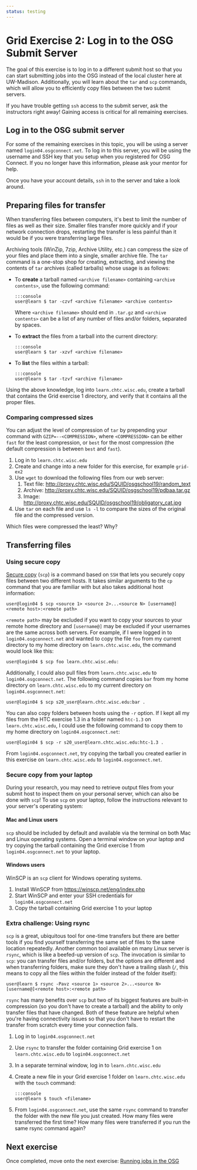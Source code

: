 ```yaml
---
status: testing
---
```


Grid Exercise 2: Log in to the OSG Submit Server
================================================

The goal of this exercise is to log in to a different submit host so that you can start submitting jobs into the OSG
instead of the local cluster here at UW-Madison.
Additionally, you will learn about the `tar` and `scp` commands, which will allow you to efficiently copy files between
the two submit servers.

If you have trouble getting `ssh` access to the submit server, ask the instructors right away! Gaining access is
critical for all remaining exercises.

Log in to the OSG submit server
--------------------------------

For some of the remaining exercises in this topic, you will be using a server named `login04.osgconnect.net`.
To log in to this server, you will be using the username and SSH key that you setup when you registered for OSG Connect.
If you no longer have this information, please ask your mentor for help.

Once you have your account details, `ssh` in to the server and take a look around.

Preparing files for transfer
----------------------------

When transferring files between computers, it's best to limit the number of files as well as their size.
Smaller files transfer more quickly and if your network connection drops, restarting the transfer is less painful than
it would be if you were transferring large files.

Archiving tools (WinZip, 7zip, Archive Utility, etc.) can compress the size of your files and place them into a single,
smaller archive file.
The `tar` command is a one-stop shop for creating, extracting, and viewing the contents of `tar` archives (called
tarballs) whose usage is as follows:

-   To **create** a tarball named `<archive filename>` containing `<archive contents>`, use the following command:

        :::console
        user@learn $ tar -czvf <archive filename> <archive contents>

    Where `<archive filename>` should end in `.tar.gz` and `<archive contents>` can be a list of any number of files
    and/or folders, separated by spaces.

-   To **extract** the files from a tarball into the current directory:

        :::console
        user@learn $ tar -xzvf <archive filename>

-   To **list** the files within a tarball:

        :::console
        user@learn $ tar -tzvf <archive filename>

Using the above knowledge, log into `learn.chtc.wisc.edu`, create a tarball that contains the Grid exercise 1 directory,
and verify that it contains all the proper files.

### Comparing compressed sizes

You can adjust the level of compression of `tar` by prepending your command with `GZIP=--<COMPRESSION>`, where
`<COMPRESSION>` can be either `fast` for the least compression, or `best` for the most compression (the default
compression is between `best` and `fast`).

1.  Log in to `learn.chtc.wisc.edu`
1.  Create and change into a new folder for this exercise, for example `grid-ex2`
1.  Use `wget` to download the following files from our web server:
    1.  Text file: <http://proxy.chtc.wisc.edu/SQUID/osgschool19/random_text>
    1.  Archive: <http://proxy.chtc.wisc.edu/SQUID/osgschool19/pdbaa.tar.gz>
    1.  Image: <http://proxy.chtc.wisc.edu/SQUID/osgschool19/obligatory_cat.jpg>
1.  Use `tar` on each file and use `ls -l` to compare the sizes of the original file and the compressed version.

Which files were compressed the least? Why?

Transferring files
------------------

### Using secure copy

[Secure copy](https://en.wikipedia.org/wiki/Secure_copy) (`scp`) is a command based on `SSH` that lets you securely copy
files between two different hosts.
It takes similar arguments to the `cp` command that you are familiar with but also takes additional host information:

```console
user@login04 $ scp <source 1> <source 2>...<source N> [username@]<remote host>:<remote path>
```

`<remote path>` may be excluded if you want to copy your sources to your remote home directory and `[username@]` may be
excluded if your usernames are the same across both servers.
For example, if I were logged in to `login04.osgconnect.net` and wanted to copy the file `foo` from my current directory to
my home directory on `learn.chtc.wisc.edu`, the command would look like this:

```console
user@login04 $ scp foo learn.chtc.wisc.edu:
```

Additionally, I could also pull files from  `learn.chtc.wisc.edu` to `login04.osgconnect.net`.
The following command copies `bar` from my home directory on `learn.chtc.wisc.edu` to my current directory on
`login04.osgconnect.net`:

``` console
user@login04 $ scp s20_user@learn.chtc.wisc.edu:bar .
```

You can also copy folders between hosts using the `-r` option.
If I kept all my files from the HTC exercise 1.3 in a folder named `htc-1.3` on `learn.chtc.wisc.edu`, I could use
the following command to copy them to my home directory on `login04.osgconnect.net`:

``` console
user@login04 $ scp -r s20_user@learn.chtc.wisc.edu:htc-1.3 .
```

From `login04.osgconnect.net`, try copying the tarball you created earlier in this exercise on `learn.chtc.wisc.edu` to
`login04.osgconnect.net`.

### Secure copy from your laptop

During your research, you may need to retrieve output files from your submit host to inspect them on your personal
server, which can also be done with `scp`! To use `scp` on your laptop, follow the instructions relevant to your
server's operating system:

#### Mac and Linux users

`scp` should be included by default and available via the terminal on both Mac and Linux operating systems.
Open a terminal window on your laptop and try copying the tarball containing the Grid exercise 1 from
`login04.osgconnect.net` to your laptop.

#### Windows users

WinSCP is an `scp` client for Windows operating systems.

1.  Install WinSCP from <https://winscp.net/eng/index.php>
1.  Start WinSCP and enter your SSH credentials for `login04.osgconnect.net`
1.  Copy the tarball containing Grid exercise 1 to your laptop

### Extra challenge: Using rsync

`scp` is a great, ubiquitous tool for one-time transfers but there are better tools if you find yourself transferring
the same set of files to the same location repeatedly.
Another common tool available on many Linux server is `rsync`, which is like a beefed-up version of `scp`.
The invocation is similar to `scp`: you can transfer files and/or folders, but the options are different and when
transferring folders, make sure they don't have a trailing slash (`/`, this means to copy all the files within the
folder instead of the folder itself):

``` console
user@learn $ rsync -Pavz <source 1> <source 2>...<source N> [username@]<remote host>:<remote path>
```

`rsync` has many benefits over `scp` but two of its biggest features are built-in compression (so you don't have to
create a tarball) and the ability to only transfer files that have changed.
Both of these feature are helpful when you're having connectivity issues so that you don't have to restart the transfer
from scratch every time your connection fails.

1.  Log in to `login04.osgconnect.net`
1.  Use `rsync` to transfer the folder containing Grid exercise 1 on `learn.chtc.wisc.edu` to `login04.osgconnect.net`
1.  In a separate terminal window, log in to `learn.chtc.wisc.edu`
1.  Create a new file in your Grid exercise 1 folder on `learn.chtc.wisc.edu` with the `touch` command:

        :::console
        user@learn $ touch <filename>

1. From `login04.osgconnect.net`, use the same `rsync` command to transfer the folder with the new file you just created.
   How many files were transferred the first time? How many files were transferred if you run the same rsync command
   again?

Next exercise
-------------

Once completed, move onto the next exercise: [Running jobs in the OSG](/materials/osg/ex3-submit-osg.md)

